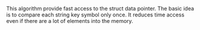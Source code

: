 This algorithm provide fast access to the struct data pointer.
The basic idea is to compare each string key symbol only once. It reduces time access even if there are a lot of elements into the memory.


